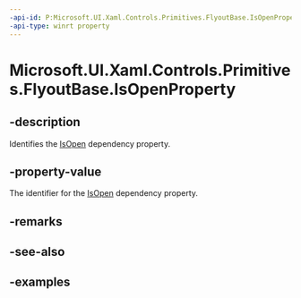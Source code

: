 ```yaml
---
-api-id: P:Microsoft.UI.Xaml.Controls.Primitives.FlyoutBase.IsOpenProperty
-api-type: winrt property
---
```


<!-- Property syntax.
public DependencyProperty IsOpenProperty { get; }
-->

# Microsoft.UI.Xaml.Controls.Primitives.FlyoutBase.IsOpenProperty

## -description

Identifies the [IsOpen](flyoutbase_isopen.md) dependency property.

## -property-value

The identifier for the [IsOpen](flyoutbase_isopen.md) dependency property.

## -remarks

## -see-also

## -examples

